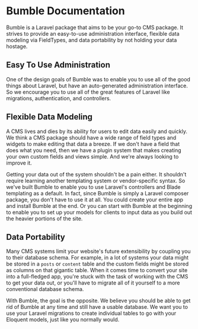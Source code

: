# Bumble Documentation

Bumble is a Laravel package that aims to be your go-to CMS package. It strives to provide an easy-to-use administration interface, flexible data modeling via FieldTypes, and data portability by not holding your data hostage.

## Easy To Use Administration

One of the design goals of Bumble was to enable you to use all of the good things about Laravel, but have an auto-generated administration interface. So we encourage you to use all of the great features of Laravel like migrations, authentication, and controllers.

## Flexible Data Modeling

A CMS lives and dies by its ability for users to edit data easily and quickly. We think a CMS package should have a wide range of field types and widgets to make editing that data a breeze. If we don't have a field that does what you need, then we have a plugin system that makes creating your own custom fields and views simple. And we're always looking to improve it.

Getting your data out of the system shouldn't be a pain either. It shouldn't require learning another templating system or vendor-specific syntax. So we've built Bumble to enable you to use Laravel's controllers and Blade templating as a default. In fact, since Bumble is simply a Laravel composer package, you don't have to use it at all. You could create your entire app and install Bumble at the end. Or you can start with Bumble at the beginning to enable you to set up your models for clients to input data as you build out the heavier portions of the site.

## Data Portability

Many CMS systems limit your website's future extensibility by coupling you to their database schema. For example, in a lot of systems your data might be stored in a `posts` or `content` table and the custom fields might be stored as columns on that gigantic table. When it comes time to convert your site into a full-fledged app, you're stuck with the task of working with the CMS to get your data out, or you'll have to migrate all of it yourself to a more conventional database schema.

With Bumble, the goal is the opposite. We believe you should be able to get rid of Bumble at any time and still have a usable database. We want you to use your Laravel migrations to create individual tables to go with your Eloquent models, just like you normally would.